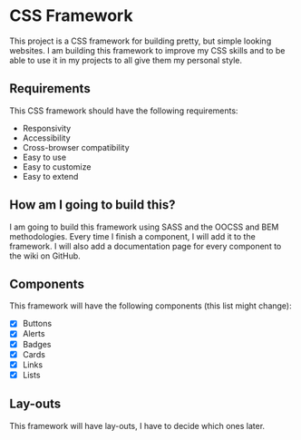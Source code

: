 # CSS Framework

This project is a CSS framework for building pretty, but simple looking websites. I am building this framework to improve my CSS skills and to be able to use it in my projects to all give them my personal style.

## Requirements
This CSS framework should have the following requirements:
- Responsivity
- Accessibility
- Cross-browser compatibility
- Easy to use
- Easy to customize
- Easy to extend

## How am I going to build this?
I am going to build this framework using SASS and the OOCSS and BEM methodologies. Every time I finish a component, I will add it to the framework. I will also add a documentation page for every component to the wiki on GitHub.

## Components
This framework will have the following components (this list might change):
- [x] Buttons
- [x] Alerts
- [x] Badges
- [x] Cards
- [x] Links
- [x] Lists

## Lay-outs
This framework will have lay-outs, I have to decide which ones later.
